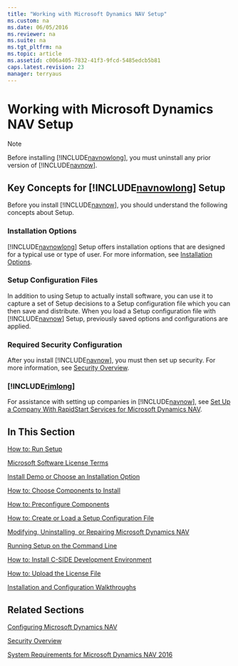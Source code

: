 ```yaml
---
title: "Working with Microsoft Dynamics NAV Setup"
ms.custom: na
ms.date: 06/05/2016
ms.reviewer: na
ms.suite: na
ms.tgt_pltfrm: na
ms.topic: article
ms.assetid: c006a405-7832-41f3-9fcd-5485edcb5b81
caps.latest.revision: 23
manager: terryaus
---
```

# Working with Microsoft Dynamics NAV Setup
> [!NOTE]  
>  Before installing [!INCLUDE[navnowlong](includes/navnowlong_md.md)], you must uninstall any prior version of [!INCLUDE[navnow](includes/navnow_md.md)].  
  
## Key Concepts for [!INCLUDE[navnowlong](includes/navnowlong_md.md)] Setup  
 Before you install [!INCLUDE[navnow](includes/navnow_md.md)], you should understand the following concepts about Setup.  
  
### Installation Options  
 [!INCLUDE[navnowlong](includes/navnowlong_md.md)] Setup offers installation options that are designed for a typical use or type of user. For more information, see [Installation Options](Installation-Options.md).  
  
### Setup Configuration Files  
 In addition to using Setup to actually install software, you can use it to capture a set of Setup decisions to a Setup configuration file which you can then save and distribute. When you load a Setup configuration file with [!INCLUDE[navnow](includes/navnow_md.md)] Setup, previously saved options and configurations are applied.  
  
### Required Security Configuration  
 After you install [!INCLUDE[navnow](includes/navnow_md.md)], you must then set up security. For more information, see [Security Overview](Security-Overview.md).  
  
### [!INCLUDE[rimlong](includes/rimlong_md.md)]  
 For assistance with setting up companies in [!INCLUDE[navnow](includes/navnow_md.md)], see [Set Up a Company With RapidStart Services for Microsoft Dynamics NAV](../Topic/Set%20Up%20a%20Company%20With%20RapidStart%20Services%20for%20Microsoft%20Dynamics%20NAV.md).  
  
## In This Section  
 [How to: Run Setup](../Topic/How%20to:%20Run%20Setup.md)  
  
 [Microsoft Software License Terms](Microsoft-Software-License-Terms.md)  
  
 [Install Demo or Choose an Installation Option](Install-Demo-or-Choose-an-Installation-Option.md)  
  
 [How to: Choose Components to Install](../Topic/How%20to:%20Choose%20Components%20to%20Install.md)  
  
 [How to: Preconfigure Components](../Topic/How%20to:%20Preconfigure%20Components.md)  
  
 [How to: Create or Load a Setup Configuration File](../Topic/How%20to:%20Create%20or%20Load%20a%20Setup%20Configuration%20File.md)  
  
 [Modifying, Uninstalling, or Repairing Microsoft Dynamics NAV](Modifying--Uninstalling--or-Repairing-Microsoft-Dynamics-NAV.md)  
  
 [Running Setup on the Command Line](Running-Setup-on-the-Command-Line.md)  
  
 [How to: Install C\-SIDE Development Environment](../Topic/How%20to:%20Install%20C-SIDE%20Development%20Environment.md)  
  
 [How to: Upload the License File](../Topic/How%20to:%20Upload%20the%20License%20File.md)  
  
 [Installation and Configuration Walkthroughs](Installation-and-Configuration-Walkthroughs.md)  
  
## Related Sections  
 [Configuring Microsoft Dynamics NAV](Configuring-Microsoft-Dynamics-NAV.md)  
  
 [Security Overview](Security-Overview.md)  
  
 [System Requirements for Microsoft Dynamics NAV 2016](System-Requirements-for-Microsoft-Dynamics-NAV-2016.md)